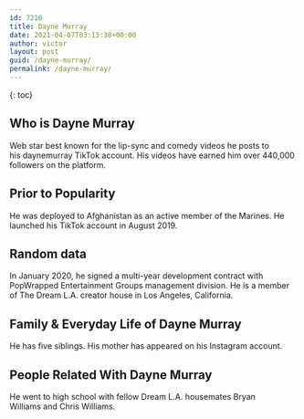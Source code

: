 ```yaml
---
id: 7210
title: Dayne Murray
date: 2021-04-07T03:13:38+00:00
author: victor
layout: post
guid: /dayne-murray/
permalink: /dayne-murray/
---
```



{: toc}


## Who is Dayne Murray



Web star best known for the lip-sync and comedy videos he posts to his daynemurray TikTok account. His videos have earned him over 440,000 followers on the platform. 

                
                
                
## Prior to Popularity



He was deployed to Afghanistan as an active member of the Marines. He launched his TikTok account in August 2019. 

                
                
                
## Random data



In January 2020, he signed a multi-year development contract with PopWrapped Entertainment Groups management division. He is a member of The Dream L.A. creator house in Los Angeles, California. 

                
                
                
## Family & Everyday Life of Dayne Murray



He has five siblings. His mother has appeared on his Instagram account. 

                
                
                
## People Related With Dayne Murray



He went to high school with fellow Dream L.A. housemates Bryan Williams and Chris Williams. 

                
              
            
          
          
          